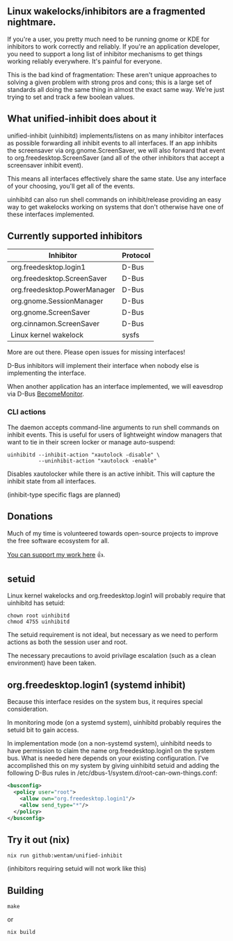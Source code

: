 ## Linux wakelocks/inhibitors are a fragmented nightmare.

If you're a user, you pretty much need to be running gnome or KDE for inhibitors to work correctly and reliably.
If you're an application developer, you need to support a long list of inhibitor mechanisms to get
things working reliably everywhere. It's painful for everyone.

This is the bad kind of fragmentation: These aren't unique approaches to solving a given problem
with strong pros and cons; this is a large set of standards all doing the same thing in almost the
exact same way. We're just trying to set and track a few boolean values.

## What unified-inhibit does about it

unified-inhibit (uinhibitd) implements/listens on as many inhibitor interfaces as possible
forwarding all inhibit events to all interfaces. If an app inhibits the screensaver via
org.gnome.ScreenSaver, we will also forward that event to org.freedesktop.ScreenSaver (and all of
the other inhibitors that accept a screensaver inhibit event).

This means all interfaces effectively share the same state. Use any interface of your choosing,
you'll get all of the events.

uinhibitd can also run shell commands on inhibit/release providing an easy way to get wakelocks working on systems that don't otherwise have one of these interfaces implemented.

## Currently supported inhibitors
Inhibitor | Protocol
---|---
org.freedesktop.login1 | D-Bus
org.freedesktop.ScreenSaver | D-Bus
org.freedesktop.PowerManager | D-Bus
org.gnome.SessionManager | D-Bus
org.gnome.ScreenSaver | D-Bus
org.cinnamon.ScreenSaver | D-Bus
Linux kernel wakelock | sysfs

More are out there. Please open issues for missing interfaces!

D-Bus inhibitors will implement their interface when nobody else is implementing the interface.

When another application has an interface implemented, we will eavesdrop via D-Bus
[BecomeMonitor](https://dbus.freedesktop.org/doc/dbus-specification.html#bus-messages-become-monitor).

### CLI actions

The daemon accepts command-line arguments to run shell commands on inhibit events. This is useful
for users of lightweight window managers that want to tie in their screen locker or manage
auto-suspend:

```
uinhibitd --inhibit-action "xautolock -disable" \
          --uninhibit-action "xautolock -enable"
```

Disables xautolocker while there is an active inhibit. This will capture the inhibit state from all
interfaces.

(inhibit-type specific flags are planned)

## Donations
Much of my time is volunteered towards open-source projects to improve the free software ecosystem
for all.

[You can support my work here](https://liberapay.com/wentam) :+1:.

## setuid

Linux kernel wakelocks and org.freedesktop.login1 will probably require that uinhibitd has setuid:

```shell
chown root uinhibitd
chmod 4755 uinhibitd
```

The setuid requirement is not ideal, but necessary as we need to perform actions as both the session
user and root.

The necessary precautions to avoid privilage escalation (such as a clean environment) have been
taken.

## org.freedesktop.login1 (systemd inhibit)

Because this interface resides on the system bus, it requires special consideration.

In monitoring mode (on a systemd system), uinhibitd probably requires the setuid bit to gain access.

In implementation mode (on a non-systemd system), uinhibitd needs to have permission to claim the
name org.freedesktop.login1 on the system bus. What is needed here depends on your existing
configuration. I've accomplished this on my system by giving uinhibitd setuid and adding the
following D-Bus rules in /etc/dbus-1/system.d/root-can-own-things.conf:

```xml
<busconfig>
  <policy user="root">
    <allow own="org.freedesktop.login1"/>
    <allow send_type="*"/>
  </policy>
</busconfig>
```

## Try it out (nix)

```
nix run github:wentam/unified-inhibit
```
(inhibitors requiring setuid will not work like this)

## Building

```
make
```
or
```
nix build
```
